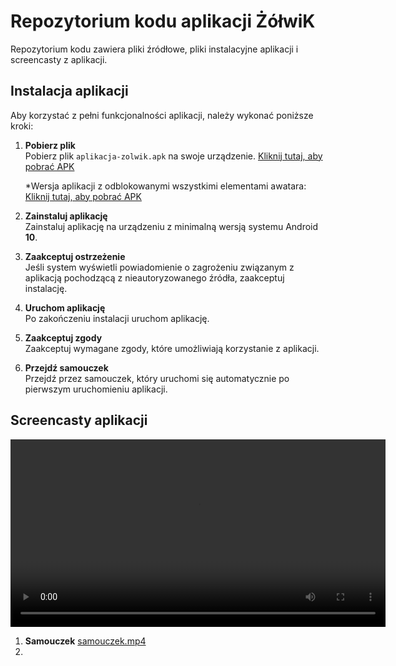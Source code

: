 # Repozytorium kodu aplikacji ŻółwiK

   Repozytorium kodu zawiera pliki źródłowe, pliki instalacyjne aplikacji i screencasty z aplikacji.

## Instalacja aplikacji

Aby korzystać z pełni funkcjonalności aplikacji, należy wykonać poniższe kroki:

1. **Pobierz plik**  
   Pobierz plik `aplikacja-zolwik.apk` na swoje urządzenie. [Kliknij tutaj, aby pobrać APK](https://github.com/niemyslniepytaj/repozytorium_kodu/raw/master/app/release/aplikacja-zolwik.apk)
   

   *Wersja aplikacji z odblokowanymi wszystkimi elementami awatara: [Kliknij tutaj, aby pobrać APK](https://github.com/niemyslniepytaj/repozytorium_kodu/raw/master/app/release/aplikacja-zolwik-dev.apk)
   
2. **Zainstaluj aplikację**  
   Zainstaluj aplikację na urządzeniu z minimalną wersją systemu Android **10**.

3. **Zaakceptuj ostrzeżenie**  
   Jeśli system wyświetli powiadomienie o zagrożeniu związanym z aplikacją pochodzącą z nieautoryzowanego źródła, zaakceptuj instalację.

4. **Uruchom aplikację**  
   Po zakończeniu instalacji uruchom aplikację.

5. **Zaakceptuj zgody**  
   Zaakceptuj wymagane zgody, które umożliwiają korzystanie z aplikacji.

6. **Przejdź samouczek**  
   Przejdź przez samouczek, który uruchomi się automatycznie po pierwszym uruchomieniu aplikacji.

## Screencasty aplikacji
<video controls width="600">
  <source src="https://github.com/niemyslniepytaj/repozytorium_kodu/raw/master/samouczek.mp4" type="video/mp4">
  Twoja przeglądarka nie obsługuje osadzania wideo. [Pobierz wideo](https://github.com/niemyslniepytaj/repozytorium_kodu/raw/master/my_video.mp4).
</video>








1. **Samouczek**
   [samouczek.mp4](https://github.com/niemyslniepytaj/repozytorium_kodu/raw/mastersamouczek.mp4)
2. 
